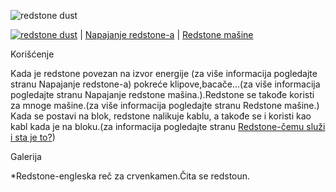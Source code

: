 ![redstone dust](http://images3.wikia.nocookie.net/__cb20110629043454/minecraft/images/e/eb/Redstonedust.png)

[![redstone dust](http://images3.wikia.nocookie.net/__cb20110629043454/minecraft/images/e/eb/Redstonedust.png)](/Redstone.html) | [Napajanje redstone-a](Napajanje.md) | [Redstone mašine](mašine.md)


     

  


Korišćenje

Kada je redstone povezan na izvor energije (za više informacija pogledajte stranu Napajanje redstone-a)  pokreće klipove,bacače...(za više informacija pogledajte stranu Napajanje redstone mašina.).Redstone se takođe koristi za mnoge mašine.(za više informacija pogledajte stranu Redstone mašine.) 
Kada se postavi na blok, redstone nalikuje kablu, a takođe se i koristi kao kabl kada je na bloku.(za informacija pogledajte stranu [Redstone-čemu služi i sta je to?](Redstone.md))

Galerija



*Redstone-engleska reč za crvenkamen.Čita se redstoun.